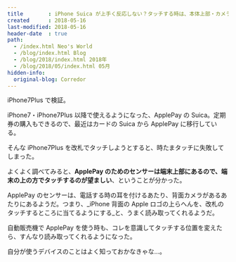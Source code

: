 ```yaml
---
title        : iPhone Suica が上手く反応しない？タッチする時は、本体上部・カメラ付近をタッチする
created      : 2018-05-16
last-modified: 2018-05-16
header-date  : true
path:
  - /index.html Neo's World
  - /blog/index.html Blog
  - /blog/2018/index.html 2018年
  - /blog/2018/05/index.html 05月
hidden-info:
  original-blog: Corredor
---
```


iPhone7Plus で検証。

iPhone7・iPhone7Plus 以降で使えるようになった、ApplePay の Suica。定期券の購入もできるので、最近はカードの Suica から ApplePay に移行している。

そんな iPhone7Plus を改札でタッチしようとすると、時たまタッチに失敗してしまった。

よくよく調べてみると、__ApplePay のためのセンサーは端末上部にあるので、端末の上の方でタッチするのが望ましい__、ということが分かった。

ApplePay のセンサーは、電話する時の耳を付けるあたり、背面カメラがあるあたりにあるようだ。つまり、_iPhone 背面の Apple ロゴの上らへんを、改札のタッチするところに当てるようにする_と、うまく読み取ってくれるようだ。

自動販売機で ApplePay を使う時も、コレを意識してタッチする位置を変えたら、すんなり読み取ってくれるようになった。

自分が使うデバイスのことはよく知っておかなきゃな…。
